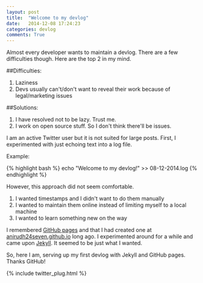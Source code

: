 ```yaml
---
layout: post
title:  "Welcome to my devlog"
date:   2014-12-08 17:24:23
categories: devlog
comments: True
---
```

Almost every developer wants to maintain a devlog. There are a few difficulties though. Here are the top 2 in my mind.

##Difficulties:

1. Laziness
2. Devs usually can't/don't want to reveal their work because of legal/marketing issues

##Solutions:

1. I have resolved not to be lazy. Trust me.
2. I work on open source stuff. So I don't think there'll be issues.

I am an active Twitter user but it is not suited for large posts. First, I experimented with just echoing text into a log file.

Example:

{% highlight bash %}
echo "Welcome to my devlog!" >> 08-12-2014.log
{% endhighlight %}

However, this approach did not seem comfortable.

1. I wanted timestamps and I didn't want to do them manually
2. I wanted to maintain them online instead of limiting myself to a local machine
3. I wanted to learn something new on the way

I remembered [GitHub pages](https://pages.github.com/) and that I had created one at [anirudh24seven.github.io](http://anirudh24seven.github.io/) long ago. I experimented around for a while and came upon [Jekyll](jekyllrb.com). It seemed to be just what I wanted.

So, here I am, serving up my first devlog with Jekyll and GitHub pages. Thanks GitHub!

{% include twitter_plug.html %}
